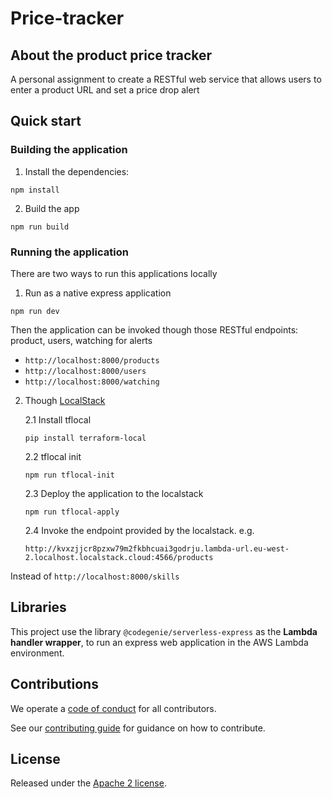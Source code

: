 # Price-tracker

## About the product price tracker

A personal assignment to create a RESTful web service that allows users to enter a product URL and set a price drop alert

## Quick start

### Building the application

1. Install the dependencies:

  ```
  npm install
  ```

2. Build the app

  ```
  npm run build
  ```

### Running the application

There are two ways to run this applications locally

1. Run as a native express application

```
npm run dev
```

Then the application can be invoked though those RESTful endpoints: product, users, watching for alerts  

* `http://localhost:8000/products`
* `http://localhost:8000/users`
* `http://localhost:8000/watching`

2. Though [LocalStack](https://www.localstack.cloud/)

   2.1 Install tflocal

   ```
   pip install terraform-local
   ```
  
   2.2 tflocal init  

   ```
   npm run tflocal-init
   ```

   2.3 Deploy the application to the localstack

   ```
   npm run tflocal-apply
   ```

   2.4 Invoke the endpoint provided by the localstack. e.g.

   ```
   http://kvxzjjcr8pzxw79m2fkbhcuai3godrju.lambda-url.eu-west-2.localhost.localstack.cloud:4566/products
   ```

  Instead of `http://localhost:8000/skills`

## Libraries

This project use the library `@codegenie/serverless-express` as the
**Lambda handler wrapper**, to run an express web application in the AWS Lambda environment.

## Contributions

We operate a [code of conduct](CODE_OF_CONDUCT.md) for all contributors.

See our [contributing guide](CONTRIBUTING.md) for guidance on how to contribute.

## License

Released under the [Apache 2 license](LICENCE.txt).
